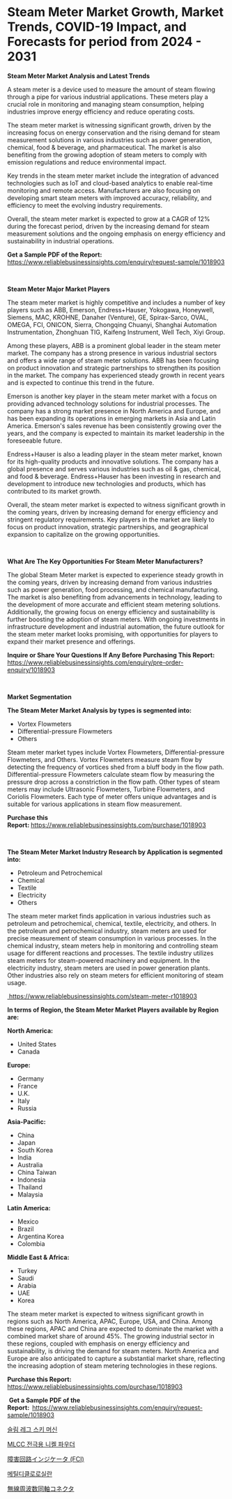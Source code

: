 <p><h1>Steam Meter Market Growth, Market Trends, COVID-19 Impact, and Forecasts for period from 2024 - 2031</h1></p><p><strong>Steam Meter Market Analysis and Latest Trends</strong></p>
<p><p>A steam meter is a device used to measure the amount of steam flowing through a pipe for various industrial applications. These meters play a crucial role in monitoring and managing steam consumption, helping industries improve energy efficiency and reduce operating costs.</p><p>The steam meter market is witnessing significant growth, driven by the increasing focus on energy conservation and the rising demand for steam measurement solutions in various industries such as power generation, chemical, food & beverage, and pharmaceutical. The market is also benefiting from the growing adoption of steam meters to comply with emission regulations and reduce environmental impact.</p><p>Key trends in the steam meter market include the integration of advanced technologies such as IoT and cloud-based analytics to enable real-time monitoring and remote access. Manufacturers are also focusing on developing smart steam meters with improved accuracy, reliability, and efficiency to meet the evolving industry requirements.</p><p>Overall, the steam meter market is expected to grow at a CAGR of 12% during the forecast period, driven by the increasing demand for steam measurement solutions and the ongoing emphasis on energy efficiency and sustainability in industrial operations.</p></p>
<p><strong>Get a Sample PDF of the Report:&nbsp;</strong> <a href="https://www.reliablebusinessinsights.com/enquiry/request-sample/1018903">https://www.reliablebusinessinsights.com/enquiry/request-sample/1018903</a></p>
<p>&nbsp;</p>
<p><strong>Steam Meter Major Market Players</strong></p>
<p><p>The steam meter market is highly competitive and includes a number of key players such as ABB, Emerson, Endress+Hauser, Yokogawa, Honeywell, Siemens, MAC, KROHNE, Danaher (Venture), GE, Spirax-Sarco, OVAL, OMEGA, FCI, ONICON, Sierra, Chongqing Chuanyi, Shanghai Automation Instrumentation, Zhonghuan TIG, Kaifeng Instrument, Well Tech, Xiyi Group.</p><p>Among these players, ABB is a prominent global leader in the steam meter market. The company has a strong presence in various industrial sectors and offers a wide range of steam meter solutions. ABB has been focusing on product innovation and strategic partnerships to strengthen its position in the market. The company has experienced steady growth in recent years and is expected to continue this trend in the future.</p><p>Emerson is another key player in the steam meter market with a focus on providing advanced technology solutions for industrial processes. The company has a strong market presence in North America and Europe, and has been expanding its operations in emerging markets in Asia and Latin America. Emerson's sales revenue has been consistently growing over the years, and the company is expected to maintain its market leadership in the foreseeable future.</p><p>Endress+Hauser is also a leading player in the steam meter market, known for its high-quality products and innovative solutions. The company has a global presence and serves various industries such as oil & gas, chemical, and food & beverage. Endress+Hauser has been investing in research and development to introduce new technologies and products, which has contributed to its market growth.</p><p>Overall, the steam meter market is expected to witness significant growth in the coming years, driven by increasing demand for energy efficiency and stringent regulatory requirements. Key players in the market are likely to focus on product innovation, strategic partnerships, and geographical expansion to capitalize on the growing opportunities.</p></p>
<p>&nbsp;</p>
<p><strong>What Are The Key Opportunities For Steam Meter Manufacturers?</strong></p>
<p><p>The global Steam Meter market is expected to experience steady growth in the coming years, driven by increasing demand from various industries such as power generation, food processing, and chemical manufacturing. The market is also benefiting from advancements in technology, leading to the development of more accurate and efficient steam metering solutions. Additionally, the growing focus on energy efficiency and sustainability is further boosting the adoption of steam meters. With ongoing investments in infrastructure development and industrial automation, the future outlook for the steam meter market looks promising, with opportunities for players to expand their market presence and offerings.</p></p>
<p><strong>Inquire or Share Your Questions If Any Before Purchasing This Report:</strong> <a href="https://www.reliablebusinessinsights.com/enquiry/pre-order-enquiry/1018903">https://www.reliablebusinessinsights.com/enquiry/pre-order-enquiry/1018903</a></p>
<p>&nbsp;</p>
<p><strong>Market Segmentation</strong></p>
<p><strong>The Steam Meter Market Analysis by types is segmented into:</strong></p>
<p><ul><li>Vortex Flowmeters</li><li>Differential-pressure Flowmeters</li><li>Others</li></ul></p>
<p><p>Steam meter market types include Vortex Flowmeters, Differential-pressure Flowmeters, and Others. Vortex Flowmeters measure steam flow by detecting the frequency of vortices shed from a bluff body in the flow path. Differential-pressure Flowmeters calculate steam flow by measuring the pressure drop across a constriction in the flow path. Other types of steam meters may include Ultrasonic Flowmeters, Turbine Flowmeters, and Coriolis Flowmeters. Each type of meter offers unique advantages and is suitable for various applications in steam flow measurement.</p></p>
<p><strong>Purchase this Report:&nbsp;</strong><a href="https://www.reliablebusinessinsights.com/purchase/1018903">https://www.reliablebusinessinsights.com/purchase/1018903</a></p>
<p>&nbsp;</p>
<p><strong>The Steam Meter Market Industry Research by Application is segmented into:</strong></p>
<p><ul><li>Petroleum and Petrochemical</li><li>Chemical</li><li>Textile</li><li>Electricity</li><li>Others</li></ul></p>
<p><p>The steam meter market finds application in various industries such as petroleum and petrochemical, chemical, textile, electricity, and others. In the petroleum and petrochemical industry, steam meters are used for precise measurement of steam consumption in various processes. In the chemical industry, steam meters help in monitoring and controlling steam usage for different reactions and processes. The textile industry utilizes steam meters for steam-powered machinery and equipment. In the electricity industry, steam meters are used in power generation plants. Other industries also rely on steam meters for efficient monitoring of steam usage.</p></p>
<p><a href="https://www.reliablebusinessinsights.com/steam-meter-r1018903">&nbsp;https://www.reliablebusinessinsights.com/steam-meter-r1018903</a></p>
<p><strong>In terms of Region, the Steam Meter Market Players available by Region are:</strong></p>
<p>
    <p> <strong> North America: </strong>
        <ul>
            <li>United States</li>
            <li>Canada</li>
        </ul>
        </p> 
    <p> <strong> Europe: </strong>
        <ul>
            <li>Germany</li>
            <li>France</li>
            <li>U.K.</li>
            <li>Italy</li>
            <li>Russia</li>
        </ul>
        </p> 
    <p> <strong> Asia-Pacific: </strong>
        <ul>
            <li>China</li>
            <li>Japan</li>
            <li>South Korea</li>
            <li>India</li>
            <li>Australia</li>
            <li>China Taiwan</li>
            <li>Indonesia</li>
            <li>Thailand</li>
            <li>Malaysia</li>
        </ul>
        </p> 
    <p> <strong> Latin America: </strong>
        <ul>
            <li>Mexico</li>
            <li>Brazil</li>
            <li>Argentina Korea</li>
            <li>Colombia</li>
        </ul>
        </p> 
    <p> <strong> Middle East & Africa: </strong>
        <ul>
            <li>Turkey</li>
            <li>Saudi</li>
            <li>Arabia</li>
            <li>UAE</li>
            <li>Korea</li>
        </ul>
    </p>
    </p>
<p><p>The steam meter market is expected to witness significant growth in regions such as North America, APAC, Europe, USA, and China. Among these regions, APAC and China are expected to dominate the market with a combined market share of around 45%. The growing industrial sector in these regions, coupled with emphasis on energy efficiency and sustainability, is driving the demand for steam meters. North America and Europe are also anticipated to capture a substantial market share, reflecting the increasing adoption of steam metering technologies in these regions.</p></p>
<p><strong>Purchase this Report: </strong><a href="https://www.reliablebusinessinsights.com/purchase/1018903">https://www.reliablebusinessinsights.com/purchase/1018903</a></p>
<p>&nbsp;<strong>Get a Sample PDF of the Report:&nbsp;&nbsp;</strong><a href="https://www.reliablebusinessinsights.com/enquiry/request-sample/1018903">https://www.reliablebusinessinsights.com/enquiry/request-sample/1018903</a></p>
<p><strong></strong></p>
<p><p><a href="https://medium.com/@shakilahmedsss02_9606/%EC%8A%AC%EB%A6%BC-%EB%8B%A4%EB%A6%AC-%EC%8A%A4%ED%82%A4-%EB%A8%B8%EC%8B%A0-%EC%8B%9C%EC%9E%A5-%EA%B7%9C%EB%AA%A8-%EC%8B%9C%EC%9E%A5-%EC%84%B8%EB%B6%84%ED%99%94-%EC%8B%9C%EC%9E%A5-%EB%8F%99%ED%96%A5-%EB%B0%8F-%EC%84%B1%EC%9E%A5-%EB%B6%84%EC%84%9D-%EC%98%88%EC%B8%A1%EC%9D%80-2031%EB%85%84%EA%B9%8C%EC%A7%80-%EA%B3%84%EC%86%8D%EB%90%A9%EB%8B%88%EB%8B%A4-aa0a22ca66f7">슬림 레그 스키 머신</a></p><p><a href="https://medium.com/@rogerking2023/2024%EB%85%84%EB%B6%80%ED%84%B0-2031%EB%85%84%EA%B9%8C%EC%A7%80-mlcc-%EC%A0%84%EA%B7%B9-%EC%8B%9C%EC%9E%A5%EC%97%90-%EB%8C%80%ED%95%9C-%EB%8B%88%EC%BC%88-%EB%B6%84%EB%A7%90-%EC%A0%84%EB%A7%9D-%EB%B0%8F-%EC%98%88%EC%B8%A1-690ce768ea50">MLCC 전극용 니켈 파우더</a></p><p><a href="https://medium.com/@antonehyatt1/%E6%95%85%E9%9A%9C%E5%9B%9E%E8%B7%AF%E3%82%A4%E3%83%B3%E3%82%B8%E3%82%B1%E3%83%BC%E3%82%BF%E3%83%BC-fci-%E5%B8%82%E5%A0%B4%E5%B1%95%E6%9C%9B-%E5%AE%8C%E5%85%A8%E3%81%AA%E7%94%A3%E6%A5%AD%E5%88%86%E6%9E%90-2024%E5%B9%B4%E3%81%8B%E3%82%892031%E5%B9%B4-199864475e11">障害回路インジケータ (FCI)</a></p><p><a href="https://github.com/erwindropdead54/Market-Research-Report-List-1/blob/main/5614817162094.md">메틸디클로로실란</a></p><p><a href="https://medium.com/@stantonhane1/%E3%83%A9%E3%82%B8%E3%82%AA%E5%91%A8%E6%B3%A2%E6%95%B0%E5%90%8C%E8%BB%B8%E3%82%B3%E3%83%8D%E3%82%AF%E3%82%BF%E5%B8%82%E5%A0%B4%E3%81%AE%E8%A6%8F%E6%A8%A1%E3%81%A8%E3%82%B7%E3%82%A7%E3%82%A2%E5%88%86%E6%9E%90-%E6%88%90%E9%95%B7%E3%83%88%E3%83%AC%E3%83%B3%E3%83%89%E3%81%A8%E4%BA%88%E6%B8%AC-2024%E5%B9%B4-2031%E5%B9%B4-2f733a93b126">無線周波数同軸コネクタ</a></p></p>